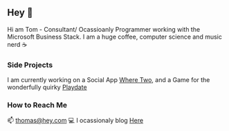 ## Hey 👋

Hi am Tom - Consultant/ Ocassioanly Programmer working with the Microsoft Business Stack. I am a huge coffee, computer science and music nerd ☕

### Side Projects
I am currently working on a Social App [Where Two](https://wheretwo.app), and a Game for the wonderfully quirky [Playdate](https://play.date)

### How to Reach Me 

 📫 thomas@hey.com
 💻  I ocassionaly blog [Here](https://tomcoutts.com)

